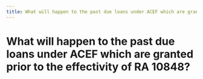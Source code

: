 ```yaml
---
title: What will happen to the past due loans under ACEF which are granted prior to the effectivity of RA 10848?
---
```


# What will happen to the past due loans under ACEF which are granted prior to the effectivity of RA 10848?
